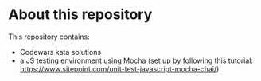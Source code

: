 # About this repository

This repository contains:
- Codewars kata solutions
- a JS testing environment using Mocha (set up by following this tutorial: https://www.sitepoint.com/unit-test-javascript-mocha-chai/).
